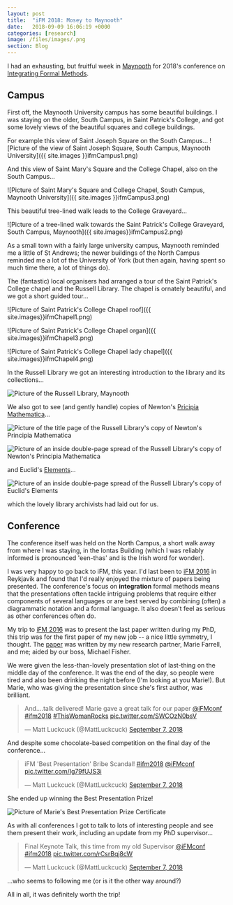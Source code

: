 ```yaml
---
layout: post
title:  "iFM 2018: Mosey to Maynooth"
date:   2018-09-09 16:06:19 +0000
categories: [research]
image: /files/images/.png
section: Blog
---
```


I had an exhausting, but fruitful week in [Maynooth](https://intokildare.ie/place/maynooth/) for 2018's conference on [Integrating Formal Methods](https://ifm2018.cs.nuim.ie/).

## Campus

First off, the Maynooth University campus has some beautiful buildings. I was staying on the older, South Campus, in Saint Patrick's College, and got some lovely views of the beautiful squares and college buildings.

For example this view of Saint Joseph Square on the South Campus...
![Picture of the view of Saint Joseph Square, South Campus, Maynooth University]({{ site.images }}ifmCampus1.png)

And this view of Saint Mary's Square and the College Chapel, also on the South Campus...

![Picture of Saint Mary's Square and College Chapel, South Campus, Maynooth University]({{ site.images }}ifmCampus3.png)

This beautiful tree-lined walk leads to the College Graveyard...

![Picture of a tree-lined walk towards the Saint Patrick's College Graveyard, South Campus, Maynooth]({{ site.images}}ifmCampus2.png)


As a small town with a fairly large university campus, Maynooth reminded me a little of St Andrews; the newer buildings of the North Campus reminded me a lot of the University of York (but then again, having spent so much time there, a lot of things do).

The (fantastic) local organisers had arranged a tour of the Saint Patrick's College chapel and the Russell Library. The chapel is ornately beautiful, and we got a short guided tour...


![Picture of Saint Patrick's College Chapel roof]({{ site.images}}ifmChapel1.png)

![Picture of Saint Patrick's College Chapel organ]({{ site.images}}ifmChapel3.png)

![Picture of Saint Patrick's College Chapel lady chapel]({{ site.images}}ifmChapel4.png)


In the Russell Library we got an interesting introduction to the library and its collections...

![Picture of the Russell Library, Maynooth]({{site.images}}ifmLibrary1.png)

 We also got to see (and gently handle) copies of Newton's [Pricipia Mathematica](https://en.wikipedia.org/wiki/Principia_Mathematica)...

![Picture of the title page of the Russell Library's copy of Newton's Principia Mathematica]({{site.images}}ifmLibrary2.png)


![Picture of an inside double-page spread of the Russell Library's copy of Newton's Principia Mathematica]({{site.images}}ifmLibrary3.png)

and Euclid's [Elements](https://en.wikipedia.org/wiki/Euclid's_Elements)...

![Picture of an inside double-page spread of the Russell Library's copy of Euclid's Elements]({{site.images}}ifmLibrary4.png)

which the lovely library archivists had laid out for us.

## Conference

The conference itself was held on the North Campus, a short walk away from where I was staying, in the Iontas Building (which I was reliably informed is pronounced 'een-thas' and is the Irish word for wonder).

I was very happy to go back to iFM, this year. I'd last been to [iFM 2016](https://en.ru.is/ifm) in Reykjavik and found that I'd really enjoyed the mixture of papers being presented. The conference's focus on __integration__ formal methods means that the presentations often tackle intriguing problems that require either components of several languages or are best served by combining (often) a diagrammatic notation and a formal language. It also doesn't feel as serious as other conferences often do.

My trip to [iFM 2016](https://en.ru.is/ifm) was to present the last paper written during my PhD, this trip was for the first paper of my new job -- a nice little symmetry, I thought. The [paper](https://arxiv.org/abs/1805.11996) was written by my new research partner, Marie Farrell, and me; aided by our boss, Michael Fisher.

We were given the less-than-lovely presentation slot of last-thing on the middle day of the conference. It was the end of the day, so people were tired and also been drinking the night before (I'm looking at you Marie!). But Marie, who was giving the presentation since she's first author, was brilliant.

<blockquote class="twitter-tweet" data-conversation="none" data-lang="en"><p lang="en" dir="ltr">And....talk delivered! Marie gave a great talk for our paper <a href="https://twitter.com/iFMconf?ref_src=twsrc%5Etfw">@iFMconf</a> <a href="https://twitter.com/hashtag/ifm2018?src=hash&amp;ref_src=twsrc%5Etfw">#ifm2018</a> <a href="https://twitter.com/hashtag/ThisWomanRocks?src=hash&amp;ref_src=twsrc%5Etfw">#ThisWomanRocks</a> <a href="https://t.co/SWCOzN0bsV">pic.twitter.com/SWCOzN0bsV</a></p>&mdash; Matt Luckcuck (@MattLuckcuck) <a href="https://twitter.com/MattLuckcuck/status/1037974414657249285?ref_src=twsrc%5Etfw">September 7, 2018</a></blockquote>

And despite some chocolate-based competition on the final day of the conference...

<blockquote class="twitter-tweet" data-lang="en"><p lang="en" dir="ltr">iFM &#39;Best Presentation&#39; Bribe Scandal! <a href="https://twitter.com/hashtag/ifm2018?src=hash&amp;ref_src=twsrc%5Etfw">#ifm2018</a> <a href="https://twitter.com/iFMconf?ref_src=twsrc%5Etfw">@iFMconf</a> <a href="https://t.co/Ig79fUJS3i">pic.twitter.com/Ig79fUJS3i</a></p>&mdash; Matt Luckcuck (@MattLuckcuck) <a href="https://twitter.com/MattLuckcuck/status/1038018923659251713?ref_src=twsrc%5Etfw">September 7, 2018</a></blockquote>

She ended up winning the Best Presentation Prize!

![Picture of Marie's Best Presentation Prize Certificate]({{site.images}}ifmPrize.png)

As with all conferences I got to talk to lots of interesting people and see them present their work, including an update from my PhD supervisor...

<blockquote class="twitter-tweet" data-lang="en"><p lang="en" dir="ltr">Final Keynote Talk, this time from my old Supervisor <a href="https://twitter.com/iFMconf?ref_src=twsrc%5Etfw">@iFMconf</a> <a href="https://twitter.com/hashtag/ifm2018?src=hash&amp;ref_src=twsrc%5Etfw">#ifm2018</a> <a href="https://t.co/rCsrBqj8cW">pic.twitter.com/rCsrBqj8cW</a></p>&mdash; Matt Luckcuck (@MattLuckcuck) <a href="https://twitter.com/MattLuckcuck/status/1037973285106057216?ref_src=twsrc%5Etfw">September 7, 2018</a></blockquote>



...who seems to following me (or is it the other way around?)

All in all, it was definitely worth the trip!
<script async src="https://platform.twitter.com/widgets.js" charset="utf-8"></script>
